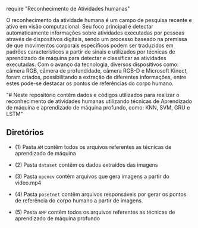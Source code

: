 require "Reconhecimento de Atividades humanas"  

O reconhecimento da atividade humana é um campo de pesquisa recente e ativo em visão computacional. Seu foco principal é detectar automaticamente informações sobre atividades executadas por pessoas através de dispositivos digitais, sendo um processo baseado na premissa de que movimentos corporais específicos podem ser traduzidos em padrões característicos a partir de sinais e utilizados por técnicas de aprendizado de máquina para detectar e classificar as atividades executadas. Com o avanço da tecnologia, diversos dispositivos como: câmera RGB, câmera de profundidade, câmera RGB-D e Microsoft Kinect, foram criados, possibilitando a extração de diferentes informações, entre estes pode-se destacar os pontos de referências do corpo humano. 




"# Neste repositório contêm dados e códigos utilizados para realizar o reconhecimento de atividades humanas utilizando técnicas de Aprendizado de máquina e aprendizado de máquina profundo, como: KNN, SVM, GRU e LSTM" 

## Diretórios

- (1) Pasta `AM` contêm todos os arquivos referentes as técnicas de aprendizado de máquina

- (2) Pasta `dataset` contêm os dados extraídos das imagens

- (3) Pasta `opencv` contêm arquivos que gera imagens a partir do video.mp4

- (4) Pasta `posetnet` contêm arquivos responsáveis por gerar os pontos de referência do corpo humano a partir de imagens.

- (5) Pasta `AMP` contêm todos os arquivos referentes as técnicas de aprendizado de máquina profundo


